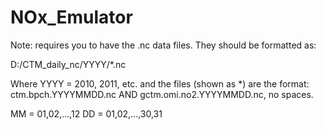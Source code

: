 # NOx_Emulator

Note: requires you to have the .nc data files. They should be formatted as:

D:/CTM_daily_nc/YYYY/*.nc

Where YYYY = 2010, 2011, etc.
and the files (shown as *) are the format: ctm.bpch.YYYYMMDD.nc AND gctm.omi.no2.YYYYMMDD.nc, no spaces.

MM = 01,02,...,12
DD = 01,02,...,30,31
